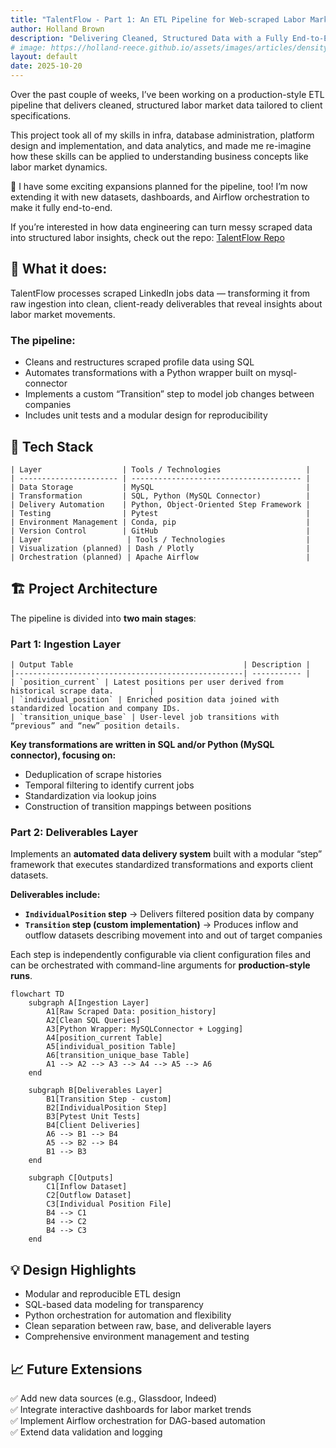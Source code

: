 ```yaml
---
title: "TalentFlow - Part 1: An ETL Pipeline for Web-scraped Labor Market Data"
author: Holland Brown
description: "Delivering Cleaned, Structured Data with a Fully End-to-End Pipeline"
# image: https://holland-reece.github.io/assets/images/articles/density-clustering-pt1/wikimedia/Nytaxis.png
layout: default
date: 2025-10-20
---
```


Over the past couple of weeks, I’ve been working on a production-style ETL pipeline that delivers cleaned, structured labor market data tailored to client specifications.

This project took all of my skills in infra, database administration, platform design and implementation, and data analytics, and made me re-imagine how these skills can be applied to understanding business concepts like labor market dynamics.

👀 I have some exciting expansions planned for the pipeline, too! I’m now extending it with new datasets, dashboards, and Airflow orchestration to make it fully end-to-end.

If you’re interested in how data engineering can turn messy scraped data into structured labor insights, check out the repo: [TalentFlow Repo](https://github.com/holland-reece/talentflow-etl/tree/main)

## 🧠 What it does:
 TalentFlow processes scraped LinkedIn jobs data — transforming it from raw ingestion into clean, client-ready deliverables that reveal insights about labor market movements.

### The pipeline:
- Cleans and restructures scraped profile data using SQL
- Automates transformations with a Python wrapper built on mysql-connector
- Implements a custom “Transition” step to model job changes between companies
- Includes unit tests and a modular design for reproducibility

## 🧰 Tech Stack
```
| Layer                  | Tools / Technologies                   |
| ---------------------- | -------------------------------------- |
| Data Storage           | MySQL                                  |
| Transformation         | SQL, Python (MySQL Connector)          |
| Delivery Automation    | Python, Object-Oriented Step Framework |
| Testing                | Pytest                                 |
| Environment Management | Conda, pip                             |
| Version Control        | GitHub                                 |
| Layer                   | Tools / Technologies                  |
| Visualization (planned) | Dash / Plotly                         |
| Orchestration (planned) | Apache Airflow                        |
```

## 🏗️ Project Architecture
The pipeline is divided into __two main stages__:

### Part 1: Ingestion Layer
```
| Output Table                                      | Description |
|---------------------------------------------------| ----------- |
| `position_current` | Latest positions per user derived from historical scrape data.        | 
| `individual_position` | Enriched position data joined with standardized location and company IDs.
| `transition_unique_base` | User-level job transitions with “previous” and “new” position details.
```

__Key transformations are written in SQL and/or Python (MySQL connector), focusing on:__
- Deduplication of scrape histories
- Temporal filtering to identify current jobs
- Standardization via lookup joins
- Construction of transition mappings between positions

### Part 2: Deliverables Layer
Implements an __automated data delivery system__ built with a modular “step” framework that executes standardized transformations and exports client datasets.  

__Deliverables include:__
- __`IndividualPosition` step__ → Delivers filtered position data by company
- __`Transition` step (custom implementation)__ → Produces inflow and outflow datasets describing movement into and out of target companies

Each step is independently configurable via client configuration files and can be orchestrated with command-line arguments for __production-style runs__.

```mermaid
flowchart TD
    subgraph A[Ingestion Layer]
        A1[Raw Scraped Data: position_history]
        A2[Clean SQL Queries]
        A3[Python Wrapper: MySQLConnector + Logging]
        A4[position_current Table]
        A5[individual_position Table]
        A6[transition_unique_base Table]
        A1 --> A2 --> A3 --> A4 --> A5 --> A6
    end

    subgraph B[Deliverables Layer]
        B1[Transition Step - custom]
        B2[IndividualPosition Step]
        B3[Pytest Unit Tests]
        B4[Client Deliveries]
        A6 --> B1 --> B4
        A5 --> B2 --> B4
        B1 --> B3
    end

    subgraph C[Outputs]
        C1[Inflow Dataset]
        C2[Outflow Dataset]
        C3[Individual Position File]
        B4 --> C1
        B4 --> C2
        B4 --> C3
    end
```

## 💡 Design Highlights
- Modular and reproducible ETL design
- SQL-based data modeling for transparency
- Python orchestration for automation and flexibility
- Clean separation between raw, base, and deliverable layers
- Comprehensive environment management and testing

## 📈 Future Extensions
✅ Add new data sources (e.g., Glassdoor, Indeed)  
✅ Integrate interactive dashboards for labor market trends  
✅ Implement Airflow orchestration for DAG-based automation  
✅ Extend data validation and logging